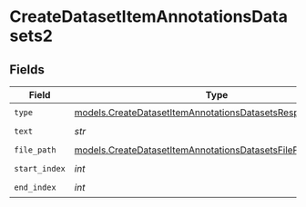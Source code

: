 # CreateDatasetItemAnnotationsDatasets2


## Fields

| Field                                                                                                                          | Type                                                                                                                           | Required                                                                                                                       | Description                                                                                                                    |
| ------------------------------------------------------------------------------------------------------------------------------ | ------------------------------------------------------------------------------------------------------------------------------ | ------------------------------------------------------------------------------------------------------------------------------ | ------------------------------------------------------------------------------------------------------------------------------ |
| `type`                                                                                                                         | [models.CreateDatasetItemAnnotationsDatasetsResponse200Type](../models/createdatasetitemannotationsdatasetsresponse200type.md) | :heavy_check_mark:                                                                                                             | N/A                                                                                                                            |
| `text`                                                                                                                         | *str*                                                                                                                          | :heavy_check_mark:                                                                                                             | N/A                                                                                                                            |
| `file_path`                                                                                                                    | [models.CreateDatasetItemAnnotationsDatasetsFilePath](../models/createdatasetitemannotationsdatasetsfilepath.md)               | :heavy_check_mark:                                                                                                             | N/A                                                                                                                            |
| `start_index`                                                                                                                  | *int*                                                                                                                          | :heavy_check_mark:                                                                                                             | N/A                                                                                                                            |
| `end_index`                                                                                                                    | *int*                                                                                                                          | :heavy_check_mark:                                                                                                             | N/A                                                                                                                            |